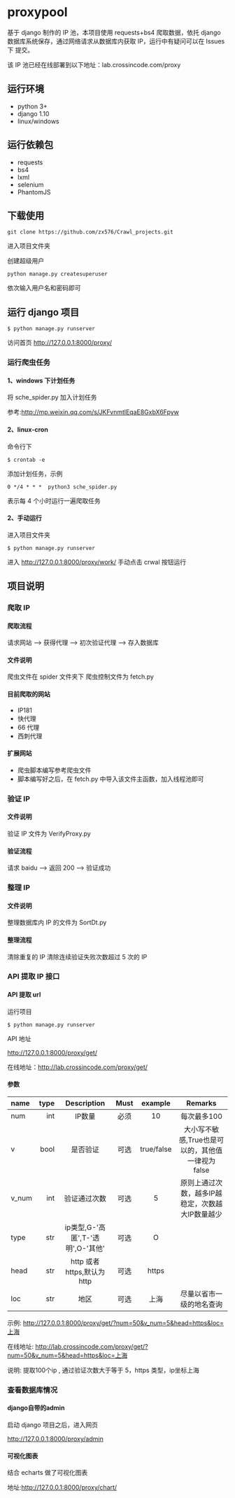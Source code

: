 # proxypool

基于 django 制作的 IP 池，本项目使用 requests+bs4 爬取数据，依托 django 数据库系统保存，通过网络请求从数据库内获取 IP，运行中有疑问可以在 Issues 下
提交。

该 IP 池已经在线部署到以下地址：lab.crossincode.com/proxy

## 运行环境

- python 3+
- django 1.10
- linux/windows

## 运行依赖包

- requests
- bs4
- lxml
- selenium
- PhantomJS

## 下载使用

`git clone https://github.com/zx576/Crawl_projects.git`

进入项目文件夹

创建超级用户

`python manage.py createsuperuser`

依次输入用户名和密码即可

## 运行 django 项目

`$ python manage.py runserver`

访问首页
http://127.0.0.1:8000/proxy/

### 运行爬虫任务
#### 1、windows 下计划任务

将 sche_spider.py 加入计划任务

参考:http://mp.weixin.qq.com/s/JKFvnmtlEqaE8GxbX6Fpyw

#### 2、linux-cron

命令行下

`$ crontab -e `

添加计划任务，示例

`0 */4 * * *  python3 sche_spider.py`

表示每 4 个小时运行一遍爬取任务


#### 2、手动运行

进入项目文件夹

`$ python manage.py runserver`

进入 http://127.0.0.1:8000/proxy/work/
手动点击 crwal 按钮运行


## 项目说明

### 爬取 IP

#### 爬取流程

请求网站 --> 获得代理 --> 初次验证代理  --> 存入数据库

#### 文件说明

爬虫文件在 spider 文件夹下
爬虫控制文件为 fetch.py

#### 目前爬取的网站

- IP181
- 快代理
- 66 代理
- 西刺代理

#### 扩展网站

- 爬虫脚本编写参考爬虫文件
- 脚本编写好之后，在 fetch.py 中导入该文件主函数，加入线程池即可

### 验证 IP

#### 文件说明

验证 IP 文件为 VerifyProxy.py

#### 验证流程

请求 baidu --> 返回 200 --> 验证成功


### 整理 IP

#### 文件说明

整理数据库内 IP 的文件为 SortDt.py

#### 整理流程

清除重复的 IP
清除连续验证失败次数超过 5 次的 IP

### API 提取 IP 接口

#### API 提取 url

运行项目

`$ python manage.py runserver`

API 地址

http://127.0.0.1:8000/proxy/get/

在线地址：http://lab.crossincode.com/proxy/get/

#### 参数

| name      | type | Description | Must | example | Remarks |
| :-------- | --------:| :------: | :------: | :------: | :------: |
| num    |   int |  IP数量  |   必须 |  10  |每次最多100  |
| v    |   bool |  是否验证  |   可选 |  true/false  |大小写不敏感,True也是可以的，其他值一律视为 false  |
| v_num    |   int |  验证通过次数  |   可选 |  5  |原则上通过次数，越多IP越稳定，次数越大IP数量越少 |
| type    |   str |  ip类型,G-'高匿',T-'透明',O-'其他'  |   可选 |  O  |  |
| head    |   str |  http 或者 https,默认为 http  |   可选 |  https  |  |
| loc    |   str |  地区  |   可选 |  上海  |尽量以省市一级的地名查询  |

示例: http://127.0.0.1:8000/proxy/get/?num=50&v_num=5&head=https&loc=上海

在线地址: http://lab.crossincode.com/proxy/get/?num=50&v_num=5&head=https&loc=上海



说明: 提取100个ip , 通过验证次数大于等于 5，https 类型，ip坐标上海

### 查看数据库情况

#### django自带的admin

启动 django 项目之后，进入网页

http://127.0.0.1:8000/proxy/admin

#### 可视化图表

结合 echarts 做了可视化图表

地址:http://127.0.0.1:8000/proxy/chart/
